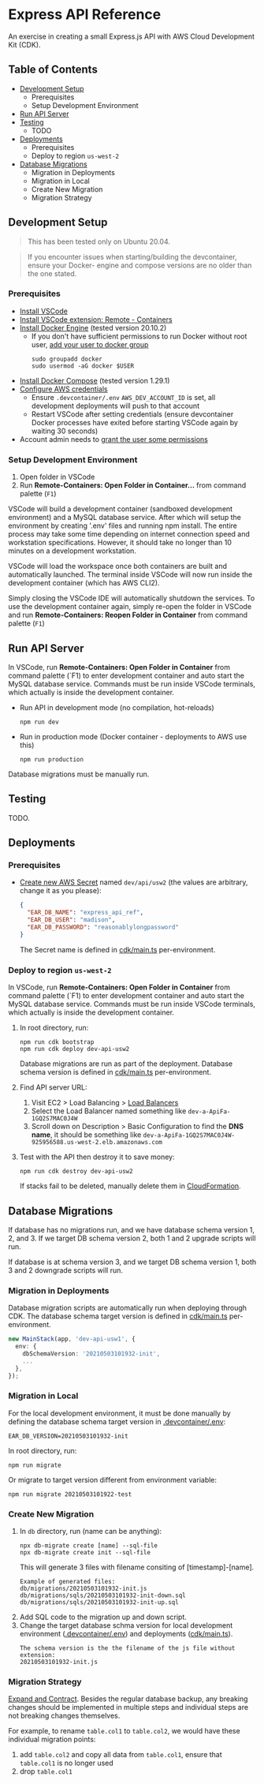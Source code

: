 # Express API Reference
An exercise in creating a small Express.js API with AWS Cloud Development Kit (CDK).


## Table of Contents
- [Development Setup](#development-setup)
  - Prerequisites
  - Setup Development Environment
- [Run API Server](#run-api-server)
- [Testing](#testing)
  - TODO
- [Deployments](#deployments)
  - Prerequisites
  - Deploy to region `us-west-2`
- [Database Migrations](#database-migrations)
  - Migration in Deployments
  - Migration in Local
  - Create New Migration
  - Migration Strategy


## Development Setup

> This has been tested only on Ubuntu 20.04.

> If you encounter issues when starting/building the devcontainer, ensure your Docker- engine and compose versions are no older than the one stated.

### Prerequisites
- [Install VSCode](https://code.visualstudio.com)
- [Install VSCode extension: Remote - Containers](https://marketplace.visualstudio.com/items?itemName=ms-vscode-remote.remote-containers)
- [Install Docker Engine](https://docs.docker.com/engine/install) (tested version 20.10.2)
  - If you don't have sufficient permissions to run Docker without root user, [add your user to docker group](https://docs.docker.com/engine/install/linux-postinstall)
    ```
    sudo groupadd docker
    sudo usermod -aG docker $USER
    ```
- [Install Docker Compose](https://docs.docker.com/compose/install) (tested version 1.29.1)
- [Configure AWS credentials](https://docs.aws.amazon.com/cdk/latest/guide/getting_started.html#getting_started_prerequisites)
  - Ensure `.devcontainer/.env` `AWS_DEV_ACCOUNT_ID` is set, all development deployments will push to that account
  - Restart VSCode after setting credentials (ensure devcontainer Docker processes have exited before starting VSCode again by waiting 30 seconds)
- Account admin needs to [grant the user some permissions](docs/aws-deployment-account-permissions.md)

### Setup Development Environment
1. Open folder in VSCode
2. Run **Remote-Containers: Open Folder in Container...** from command palette (`F1`)

VSCode will build a development container (sandboxed development environment) and a MySQL database service. After which will setup the environment by creating '.env' files and running npm install. The entire process may take some time depending on internet connection speed and workstation specifications. However, it should take no longer than 10 minutes on a development workstation.

VSCode will load the workspace once both containers are built and automatically launched. The terminal inside VSCode will now run inside the development container (which has AWS CLI2).

Simply closing the VSCode IDE will automatically shutdown the services. To use the development container again, simply re-open the folder in VSCode and run **Remote-Containers: Reopen Folder in Container** from command palette (`F1`)


## Run API Server
In VSCode, run **Remote-Containers: Open Folder in Container** from command palette (`F1) to enter development container and auto start the MySQL database service. Commands must be run inside VSCode terminals, which actually is inside the development container.

- Run API in development mode (no compilation, hot-reloads)
    ```
    npm run dev
    ```
- Run in production mode (Docker container - deployments to AWS use this)
    ```
    npm run production
    ```

Database migrations must be manually run.


## Testing
TODO.


## Deployments

### Prerequisites
- [Create new AWS Secret](https://us-west-2.console.aws.amazon.com/secretsmanager/home?region=us-west-2#!/listSecrets) named `dev/api/usw2` (the values are arbitrary, change it as you please):
    ```json
    {
      "EAR_DB_NAME": "express_api_ref",
      "EAR_DB_USER": "madison",
      "EAR_DB_PASSWORD": "reasonablylongpassword"
    }
    ```
    The Secret name is defined in [cdk/main.ts](cdk/main.ts) per-environment.

### Deploy to region `us-west-2`
In VSCode, run **Remote-Containers: Open Folder in Container** from command palette (`F1) to enter development container and auto start the MySQL database service. Commands must be run inside VSCode terminals, which actually is inside the development container.

1. In root directory, run:
    ```
    npm run cdk bootstrap
    npm run cdk deploy dev-api-usw2
    ```
    Database migrations are run as part of the deployment. Database schema version is defined in [cdk/main.ts](cdk/main.ts) per-environment.

2. Find API server URL:
    1. Visit EC2 > Load Balancing > [Load Balancers](https://us-west-2.console.aws.amazon.com/ec2/v2/home?region=us-west-2#LoadBalancers:)
    2. Select the Load Balancer named something like `dev-a-ApiFa-1GQ2S7MAC0J4W`
    3. Scroll down on Description > Basic Configuration to find the **DNS name**, it should be something like `dev-a-ApiFa-1GQ2S7MAC0J4W-925956588.us-west-2.elb.amazonaws.com`

3. Test with the API then destroy it to save money:
    ```
    npm run cdk destroy dev-api-usw2
    ```
    If stacks fail to be deleted, manually delete them in [CloudFormation](https://us-west-2.console.aws.amazon.com/cloudformation/home?region=us-west-2).

## Database Migrations
If database has no migrations run, and we have database schema version 1, 2, and 3. If we target DB schema version 2, both 1 and 2 upgrade scripts will run.

If database is at schema version 3, and we target DB schema version 1, both 3 and 2 downgrade scripts will run.

### Migration in Deployments
Database migration scripts are automatically run when deploying through CDK. The database schema target version is defined in [cdk/main.ts](cdk/main.ts) per-environment.
```typescript
new MainStack(app, 'dev-api-usw1', {
  env: {
    dbSchemaVersion: '20210503101932-init',
    ...
  },
});
```

### Migration in Local
For the local development environment, it must be done manually by defining the database schema target version in [.devcontainer/.env](.devcontainer/.env):
```
EAR_DB_VERSION=20210503101932-init
```

In root directory, run:
```
npm run migrate
```

Or migrate to target version different from environment variable:
```
npm run migrate 20210503101922-test
```

### Create New Migration
1. In `db` directory, run (name can be anything):
    ```
    npx db-migrate create [name] --sql-file
    npx db-migrate create init --sql-file
    ```
    This will generate 3 files with filename consiting of [timestamp]-[name].
    ```
    Example of generated files:
    db/migrations/20210503101932-init.js
    db/migrations/sqls/20210503101932-init-down.sql
    db/migrations/sqls/20210503101932-init-up.sql
    ```
2. Add SQL code to the migration up and down script.
3. Change the target database schma version for local development environment ([.devcontainer/.env](.devcontainer/.env)) and deployments ([cdk/main.ts](cdk/main.ts)).
    ```
    The schema version is the the filename of the js file without extension:
    20210503101932-init.js
    ```

### Migration Strategy
[Expand and Contract](https://www.tim-wellhausen.de/papers/ExpandAndContract/ExpandAndContract.html). Besides the regular database backup, any breaking changes should be implemented in multiple steps and individual steps are not breaking changes themselves.

For example, to rename `table.col1` to `table.col2`, we would have these individual migration points:
1. add `table.col2` and copy all data from `table.col1`, ensure that `table.col1` is no longer used
2. drop `table.col1`